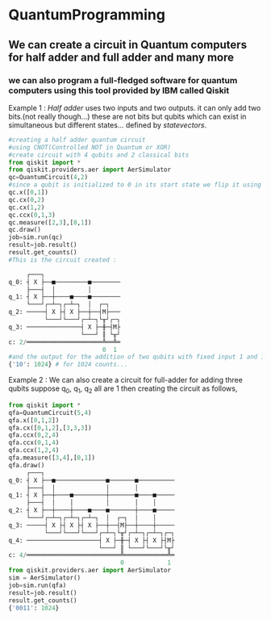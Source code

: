 # QuantumProgramming
## We can create a circuit in Quantum computers for half adder and full adder and many more
### we can also program a full-fledged software for quantum computers using this tool provided by IBM called Qiskit

Example 1 : *Half adder* uses two inputs and two outputs. it can only add two bits.(not really though...)
these are not bits but qubits
which can exist in simultaneous but different states... defined by *statevectors*.

```PYTHON
#creating a half adder quantum circuit
#using CNOT(Controlled NOT in Quantum or XOR)
#create circuit with 4 qubits and 2 classical bits
from qiskit import *
from qiskit.providers.aer import AerSimulator
qc=QuantumCircuit(4,2)
#since a qubit is initialized to 0 in its start state we flip it using .x() which is a quantum NOT gate
qc.x([0,1])
qc.cx(0,2)
qc.cx(1,2)
qc.ccx(0,1,3)
qc.measure([2,3],[0,1])
qc.draw()
job=sim.run(qc)
result=job.result()
result.get_counts()
#This is the circuit created : 

     ┌───┐                     
q_0: ┤ X ├──■─────────■────────
     ├───┤  │         │        
q_1: ┤ X ├──┼────■────■────────
     └───┘┌─┴─┐┌─┴─┐  │  ┌─┐   
q_2: ─────┤ X ├┤ X ├──┼──┤M├───
          └───┘└───┘┌─┴─┐└╥┘┌─┐
q_3: ───────────────┤ X ├─╫─┤M├
                    └───┘ ║ └╥┘
c: 2/═════════════════════╩══╩═
                          0  1 
#and the output for the addition of two qubits with fixed input 1 and 1 is :
{'10': 1024} # for 1024 counts...
```
Example 2 : We can also create a circuit for full-adder for adding three qubits
suppose q<sub>0</sub>, q<sub>1</sub>, q<sub>2</sub> all are 1
then creating the circuit as follows, 

```python
from qiskit import *
qfa=QuantumCircuit(5,4)
qfa.x([0,1,2])
qfa.cx([0,1,2],[3,3,3])
qfa.ccx(0,2,4)
qfa.ccx(0,1,4)
qfa.ccx(1,2,4)
qfa.measure([3,4],[0,1])
qfa.draw()
     ┌───┐                                    
q_0: ┤ X ├──■──────────────■───────■──────────
     ├───┤  │              │       │          
q_1: ┤ X ├──┼────■─────────┼───────■────■─────
     ├───┤  │    │         │       │    │     
q_2: ┤ X ├──┼────┼────■────■───────┼────■─────
     └───┘┌─┴─┐┌─┴─┐┌─┴─┐  │  ┌─┐  │    │     
q_3: ─────┤ X ├┤ X ├┤ X ├──┼──┤M├──┼────┼─────
          └───┘└───┘└───┘┌─┴─┐└╥┘┌─┴─┐┌─┴─┐┌─┐
q_4: ────────────────────┤ X ├─╫─┤ X ├┤ X ├┤M├
                         └───┘ ║ └───┘└───┘└╥┘
c: 4/══════════════════════════╩════════════╩═
                               0            1 
from qiskit.providers.aer import AerSimulator
sim = AerSimulator()
job=sim.run(qfa)
result=job.result()
result.get_counts()
{'0011': 1024}
```
